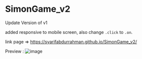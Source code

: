 # SimonGame_v2
Update Version of v1

added responsive to mobile screen, also change `.click` to `.on`.

link page => https://syarifabdurrahman.github.io/SimonGame_v2/

Preview :
![image](https://user-images.githubusercontent.com/45060322/135751426-6b4ca44c-086e-4463-9bdc-b651a6cce6b6.png)
